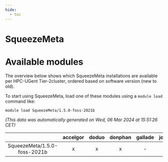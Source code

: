 ```yaml
---
hide:
  - toc
---
```


SqueezeMeta
===========

# Available modules


The overview below shows which SqueezeMeta installations are available per HPC-UGent Tier-2cluster, ordered based on software version (new to old).

To start using SqueezeMeta, load one of these modules using a `module load` command like:

```shell
module load SqueezeMeta/1.5.0-foss-2021b
```

*(This data was automatically generated on Wed, 06 Mar 2024 at 15:51:26 CET)*  

| |accelgor|doduo|donphan|gallade|joltik|skitty|
| :---: | :---: | :---: | :---: | :---: | :---: | :---: |
|SqueezeMeta/1.5.0-foss-2021b|x|x|x|-|x|x|
